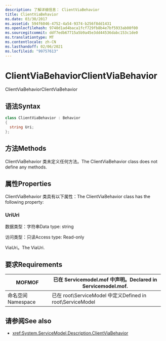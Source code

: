 ```yaml
---
description: 了解详细信息： ClientViaBehavior
title: ClientViaBehavior
ms.date: 03/30/2017
ms.assetid: 594f6046-4752-4a54-9374-b256f8dd1431
ms.openlocfilehash: 9740d1ad4baca1fcf729fb8b4e7bf5933ab00f00
ms.sourcegitcommit: ddf7edb67715a5b9a45e3dd44536dabc153c1de0
ms.translationtype: MT
ms.contentlocale: zh-CN
ms.lasthandoff: 02/06/2021
ms.locfileid: "99757613"
---
```

# <a name="clientviabehavior"></a><span data-ttu-id="819f6-103">ClientViaBehavior</span><span class="sxs-lookup"><span data-stu-id="819f6-103">ClientViaBehavior</span></span>

<span data-ttu-id="819f6-104">ClientViaBehavior</span><span class="sxs-lookup"><span data-stu-id="819f6-104">ClientViaBehavior</span></span>  
  
## <a name="syntax"></a><span data-ttu-id="819f6-105">语法</span><span class="sxs-lookup"><span data-stu-id="819f6-105">Syntax</span></span>  
  
```csharp
class ClientViaBehavior : Behavior  
{  
  string Uri;  
};  
```  
  
## <a name="methods"></a><span data-ttu-id="819f6-106">方法</span><span class="sxs-lookup"><span data-stu-id="819f6-106">Methods</span></span>  

 <span data-ttu-id="819f6-107">ClientViaBehavior 类未定义任何方法。</span><span class="sxs-lookup"><span data-stu-id="819f6-107">The ClientViaBehavior class does not define any methods.</span></span>  
  
## <a name="properties"></a><span data-ttu-id="819f6-108">属性</span><span class="sxs-lookup"><span data-stu-id="819f6-108">Properties</span></span>  

 <span data-ttu-id="819f6-109">ClientViaBehavior 类具有以下属性：</span><span class="sxs-lookup"><span data-stu-id="819f6-109">The ClientViaBehavior class has the following property:</span></span>  
  
### <a name="uri"></a><span data-ttu-id="819f6-110">Uri</span><span class="sxs-lookup"><span data-stu-id="819f6-110">Uri</span></span>  

 <span data-ttu-id="819f6-111">数据类型：字符串</span><span class="sxs-lookup"><span data-stu-id="819f6-111">Data type: string</span></span>  
  
 <span data-ttu-id="819f6-112">访问类型：只读</span><span class="sxs-lookup"><span data-stu-id="819f6-112">Access type: Read-only</span></span>  
  
 <span data-ttu-id="819f6-113">ViaUri。</span><span class="sxs-lookup"><span data-stu-id="819f6-113">The ViaUri.</span></span>  
  
## <a name="requirements"></a><span data-ttu-id="819f6-114">要求</span><span class="sxs-lookup"><span data-stu-id="819f6-114">Requirements</span></span>  
  
|<span data-ttu-id="819f6-115">MOF</span><span class="sxs-lookup"><span data-stu-id="819f6-115">MOF</span></span>|<span data-ttu-id="819f6-116">已在 Servicemodel.mof 中声明。</span><span class="sxs-lookup"><span data-stu-id="819f6-116">Declared in Servicemodel.mof.</span></span>|  
|---------|-----------------------------------|  
|<span data-ttu-id="819f6-117">命名空间</span><span class="sxs-lookup"><span data-stu-id="819f6-117">Namespace</span></span>|<span data-ttu-id="819f6-118">已在 root\ServiceModel 中定义</span><span class="sxs-lookup"><span data-stu-id="819f6-118">Defined in root\ServiceModel</span></span>|  
  
## <a name="see-also"></a><span data-ttu-id="819f6-119">请参阅</span><span class="sxs-lookup"><span data-stu-id="819f6-119">See also</span></span>

- <xref:System.ServiceModel.Description.ClientViaBehavior>
